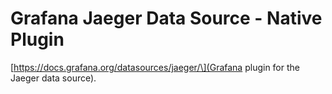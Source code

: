 # Grafana Jaeger Data Source - Native Plugin

\[https://docs.grafana.org/datasources/jaeger/\](Grafana plugin for the Jaeger data source).
